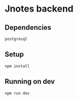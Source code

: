 # Jnotes backend

## Dependencies

    postgresql

## Setup

    npm install

## Running on dev

    npm run dev
